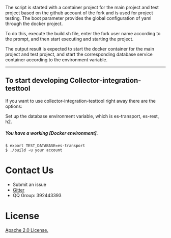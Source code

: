 The script is started with a container project for the main project and test project based on the github account of the fork and is used for project testing. The boot parameter provides the global configuration of yaml through the docker project.

To do this, execute the build.sh file, enter the fork user name according to the prompt, and then start executing and starting the project.

The output result is expected to start the docker container for the main project and test project, and start the corresponding database service container according to the environment variable.


----

## To start developing  Collector-integration-testtool


If you want to use collector-integration-testtool right away there are the options:

Set up the database environment variable, which is es-transport, es-rest, h2.

##### You have a working [Docker environment].

```
$ export TEST_DATABASE=es-transport
$ ./build -u your account  
```



# Contact Us
* Submit an issue
* [Gitter](https://gitter.im/openskywalking/Lobby)
* QQ Group: 392443393

# License
[Apache 2.0 License.](/LICENSE)